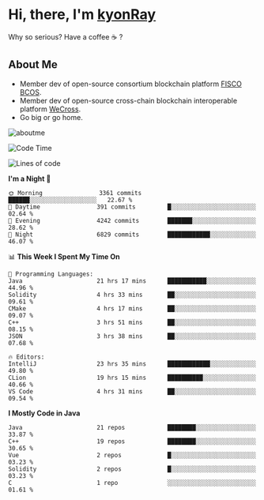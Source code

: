 # Hi, there, I'm [kyonRay](https://kyonRay.github.io)

Why so serious? Have a coffee ☕️ ?

## About Me

- Member dev of open-source consortium blockchain platform [FISCO BCOS](https://github.com/FISCO-BCOS).
- Member dev of open-source cross-chain blockchain interoperable platform [WeCross](https://github.com/WeBankBlockchain/WeCross).
- Go big or go home.

![aboutme](https://github-readme-stats.vercel.app/api?username=kyonRay&count_private=true&show_icons=true)

<!-- ![top-langs](https://github-readme-stats.vercel.app/api/top-langs/?username=kyonRay&layout=compact&hide=shell,html) -->

<!--START_SECTION:waka-->
![Code Time](http://img.shields.io/badge/Code%20Time-78%20hrs%2023%20mins-blue)

![Lines of code](https://img.shields.io/badge/From%20Hello%20World%20I%27ve%20Written-12.5%20million%20lines%20of%20code-blue)

**I'm a Night 🦉** 

```text
🌞 Morning                3361 commits        ██████░░░░░░░░░░░░░░░░░░░   22.67 % 
🌆 Daytime                391 commits         █░░░░░░░░░░░░░░░░░░░░░░░░   02.64 % 
🌃 Evening                4242 commits        ███████░░░░░░░░░░░░░░░░░░   28.62 % 
🌙 Night                  6829 commits        ████████████░░░░░░░░░░░░░   46.07 % 
```


📊 **This Week I Spent My Time On** 

```text
💬 Programming Languages: 
Java                     21 hrs 17 mins      ███████████░░░░░░░░░░░░░░   44.96 % 
Solidity                 4 hrs 33 mins       ██░░░░░░░░░░░░░░░░░░░░░░░   09.61 % 
CMake                    4 hrs 17 mins       ██░░░░░░░░░░░░░░░░░░░░░░░   09.07 % 
C++                      3 hrs 51 mins       ██░░░░░░░░░░░░░░░░░░░░░░░   08.15 % 
JSON                     3 hrs 38 mins       ██░░░░░░░░░░░░░░░░░░░░░░░   07.68 % 

🔥 Editors: 
IntelliJ                 23 hrs 35 mins      ████████████░░░░░░░░░░░░░   49.80 % 
CLion                    19 hrs 15 mins      ██████████░░░░░░░░░░░░░░░   40.66 % 
VS Code                  4 hrs 31 mins       ██░░░░░░░░░░░░░░░░░░░░░░░   09.54 % 
```

**I Mostly Code in Java** 

```text
Java                     21 repos            ████████░░░░░░░░░░░░░░░░░   33.87 % 
C++                      19 repos            ████████░░░░░░░░░░░░░░░░░   30.65 % 
Vue                      2 repos             █░░░░░░░░░░░░░░░░░░░░░░░░   03.23 % 
Solidity                 2 repos             █░░░░░░░░░░░░░░░░░░░░░░░░   03.23 % 
C                        1 repo              ░░░░░░░░░░░░░░░░░░░░░░░░░   01.61 % 
```




<!--END_SECTION:waka-->
